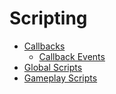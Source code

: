# Scripting

- [Callbacks](./callbacks.md)
  - [Callback Events](./events.md)
- [Global Scripts](./global-scripts.md)
- [Gameplay Scripts](./gameplay.md)
